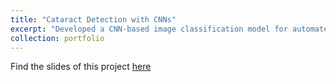```yaml
---
title: "Cataract Detection with CNNs"
excerpt: "Developed a CNN-based image classification model for automated cataract detection from medical images. Improved diagnostic accuracy, demonstrating the potential of AI in supporting ophthalmology screening..<br/>"
collection: portfolio
---
```

 
Find the slides of this project [here](https://drive.google.com/file/d/18xdVjJH1YyBwqB8tpPS1gOz2l-5qr44I/view?usp=sharing)
